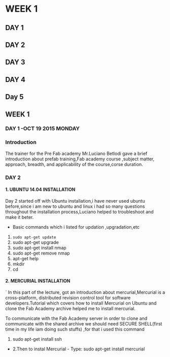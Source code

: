 # WEEK 1

## DAY 1
## DAY 2
## DAY 3
## DAY 4
## Day 5

## WEEK 1
### DAY 1 -OCT 19 2015 MONDAY

### Introduction

The trainer for the Pre Fab academy Mr.Luciano Betlodi gave a brief introduction about prefab training,Fab academy course ,subject matter, approach, breadth, and applicability of the course,corse duration.

### DAY 2 

#### 1. UBUNTU 14.04 INSTALLATION

Day 2 started off with Ubuntu installation,i have never used ubuntu before,since i am new to ubuntu and linux i had so many questions throughout the installation process,Luciano helped to troubleshoot and make it beter.
* Basic commands which i listed for updation ,upgradation,etc

1. `sudo apt-get update`
2. sudo apt-get upgrade
3. sudo apt-get install nmap
4. sudo apt-get remove nmap
5. apt-get help
6. mkdir
7. cd

#### 2. MERCURIAL INSTALLATION
`
In this part of the lecture, got an introduction about mercurial,Mercurial is a cross-platform, distributed revision control tool for software developers.Tutorial which covers how to install Mercurial on Ubuntu and clone the Fab Academy archive helped me to install mercurial.

To communicate with the Fab Academy server in order to clone and communicate with the shared archive we should need SECURE SHELL(first time in my life iam doing such stuffs) ,for that i used this command

1. sudo apt-get install ssh 

* 2.Then to instal Mercurial - Type:
  sudo apt-get install mercurial
  



## 








